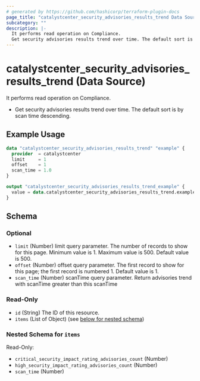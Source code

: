 ```yaml
---
# generated by https://github.com/hashicorp/terraform-plugin-docs
page_title: "catalystcenter_security_advisories_results_trend Data Source - terraform-provider-catalystcenter"
subcategory: ""
description: |-
  It performs read operation on Compliance.
  Get security advisories results trend over time. The default sort is by scan time descending.
---
```


# catalystcenter_security_advisories_results_trend (Data Source)

It performs read operation on Compliance.

- Get security advisories results trend over time. The default sort is by scan time descending.

## Example Usage

```terraform
data "catalystcenter_security_advisories_results_trend" "example" {
  provider  = catalystcenter
  limit     = 1
  offset    = 1
  scan_time = 1.0
}

output "catalystcenter_security_advisories_results_trend_example" {
  value = data.catalystcenter_security_advisories_results_trend.example.items
}
```

<!-- schema generated by tfplugindocs -->
## Schema

### Optional

- `limit` (Number) limit query parameter. The number of records to show for this page. Minimum value is 1. Maximum value is 500. Default value is 500.
- `offset` (Number) offset query parameter. The first record to show for this page; the first record is numbered 1. Default value is 1.
- `scan_time` (Number) scanTime query parameter. Return advisories trend with scanTime greater than this scanTime

### Read-Only

- `id` (String) The ID of this resource.
- `items` (List of Object) (see [below for nested schema](#nestedatt--items))

<a id="nestedatt--items"></a>
### Nested Schema for `items`

Read-Only:

- `critical_security_impact_rating_advisories_count` (Number)
- `high_security_impact_rating_advisories_count` (Number)
- `scan_time` (Number)
